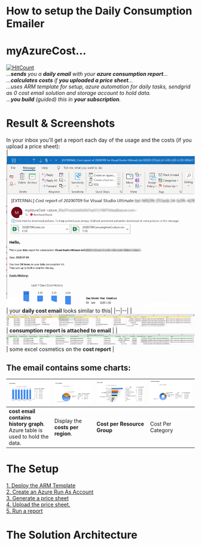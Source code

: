 # How to setup the Daily Consumption Emailer  
  
# myAzureCost...
[![HitCount](https://hits.dwyl.com/bfrankMS/myAzureCost.svg)](http://hits.dwyl.com/bfrankMS/myAzureCost)  
_...**sends** you a **daily email** with your **azure consumption report**..._  
_...**calculates costs** if **you uploaded a price sheet**..._  
_...uses ARM template for setup, azure automation for daily tasks, sendgrid as 0 cost email solution and storage account to hold data._  
_...**you build** (guided) this in **your subscription**._  


# Result & Screenshots  
In your inbox you'll get a report each day of the usage and the costs (if you upload a price sheet):  
| ![daily email](./pics/email.png) | your **daily cost email** looks similar to this|
|--|--|
| ![consumption report](./pics/ConsumptionCSV.PNG) | **consumption report is attached to email** |
| ![cost report](./pics/CostsCSV.PNG) | some excel cosmetics on the **cost report** |  
  
## The email contains some charts:
| ![7days History](./pics/7DaysHistory.PNG)  | ![Costs Per Region](./pics/CostPerRegion.PNG)  | ![Costs Per RG](./pics/CostPerRG.PNG) |![Costs Per RG](./pics/CostPerCategory.PNG) |
|--|--|--|--|
| **cost email contains history graph**. Azure table is used to hold the data. | Display the **costs per region**. | **Cost per Resource Group** | Cost Per Category |

# The Setup  
[1. Deploy the ARM Template](./SetupChallenges/DeployTheARMTemplate/README.md)  
[2. Create an Azure Run As Account](./SetupChallenges/CreateAzureRunAsAccount/README.md)  
[3. Generate a price sheet](./SetupChallenges/GenerateAPriceSheet/README.md)  
[4. Upload the price sheet.](./SetupChallenges/UploadThePriceSheet/README.md)  
[5. Run a report](./SetupChallenges/RunAReport/README.md)  


# The Solution Architecture  

